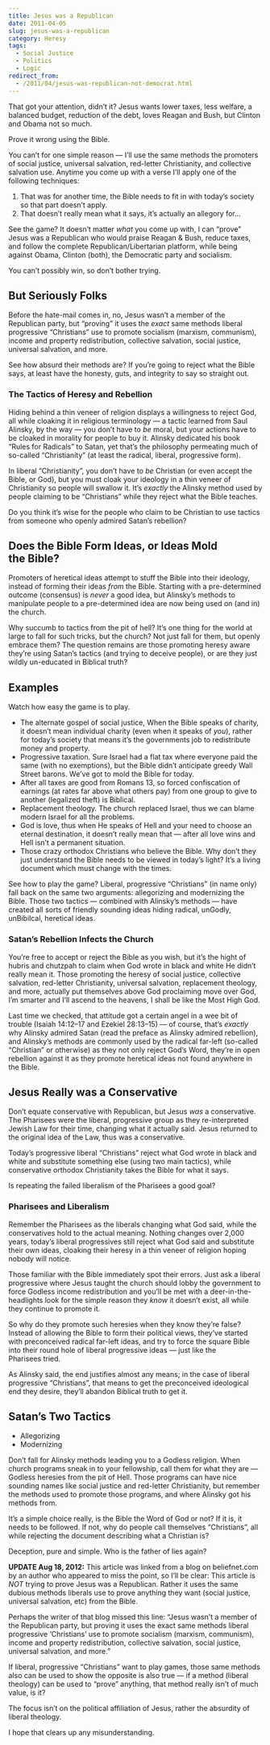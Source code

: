 ```yaml
---
title: Jesus was a Republican
date: 2011-04-05
slug: jesus-was-a-republican
category: Heresy
tags: 
  - Social Justice
  - Politics
  - Logic
redirect_from:
  - /2011/04/jesus-was-republican-not-democrat.html
---
```




That got your attention, didn’t it? Jesus wants lower taxes, less
welfare, a balanced budget, reduction of the debt, loves Reagan and
Bush, but Clinton and Obama not so much.

Prove it wrong using the Bible.

You can’t for one simple reason — I’ll use the same methods the
promoters of social justice, universal salvation, red-letter
Christianity, and collective salvation use. Anytime you come up with a
verse I’ll apply one of the following techniques:

1.  That was for another time, the Bible needs to fit in with today’s
    society so that part doesn’t apply.
2.  That doesn’t really mean what it says, it’s actually an
    allegory for…

See the game? It doesn’t matter *what* you come up with, I can “prove”
Jesus was a Republican who would praise Reagan & Bush, reduce taxes, and
follow the complete Republican/Libertarian platform, while being against
Obama, Clinton (both), the Democratic party and socialism.

You can’t possibly win, so don’t bother trying.

But Seriously Folks
-------------------

Before the hate-mail comes in, no, Jesus wasn’t a member of the
Republican party, but “proving” it uses the *exact* same methods liberal
progressive “Christians” use to promote socialism (marxism, communism),
income and property redistribution, collective salvation, social
justice, universal salvation, and more.

See how absurd their methods are? If you’re going to reject what the
Bible says, at least have the honesty, guts, and integrity to say so
straight out.

### The Tactics of Heresy and Rebellion

Hiding behind a thin veneer of religion displays a willingness to reject
God, all while cloaking it in religious terminology — a tactic learned
from Saul Alinsky, by the way — you don’t have to *be* moral, but your
actions have to be cloaked in morality for people to buy it. Alinsky
dedicated his book “Rules for Radicals” to Satan, yet that’s the
philosophy permeating much of so-called “Christianity” (at least the
radical, liberal, progressive form).

In liberal “Christianity”, you don’t have to *be* Christian (or even
accept the Bible, or God), but you must cloak your ideology in a thin
veneer of Christianity so people will swallow it. It’s *exactly* the
Alinsky method used by people claiming to be “Christians” while they
reject what the Bible teaches.

Do you think it’s wise for the people who claim to be Christian to use
tactics from someone who openly admired Satan’s rebellion?

Does the Bible Form Ideas, or Ideas Mold the Bible?
---------------------------------------------------

Promoters of heretical ideas attempt to stuff the Bible into their
ideology, instead of forming their ideas *from* the Bible. Starting with
a pre-determined outcome (consensus) is *never* a good idea, but
Alinsky’s methods to manipulate people to a pre-determined idea are now
being used on (and in) the church.

Why succumb to tactics from the pit of hell? It’s one thing for the
world at large to fall for such tricks, but the church? Not just fall
for them, but openly embrace them? The question remains are those
promoting heresy aware they’re using Satan’s tactics (and trying to
deceive people), or are they just wildly un-educated in Biblical truth?

Examples
--------

Watch how easy the game is to play.

-   The alternate gospel of social justice,
    When the Bible speaks of charity, it doesn’t mean individual charity
    (even when it speaks of *you*), rather for today’s society that
    means it’s the governments job to redistribute money and property.
-   Progressive taxation. Sure Israel had a flat tax where everyone paid
    the same (with no exemptions), but the Bible didn’t anticipate
    greedy Wall Street barons. We’ve got to mold the Bible for today.
-   After all taxes are good
    from Romans 13, so forced confiscation of earnings (at rates far
    above what others pay) from one group to give to another (legalized
    theft) is Biblical.
-   Replacement theology.
    The church replaced Israel, thus we can blame modern Israel for all
    the problems.
-   God is love, thus when He speaks of Hell and your need to choose an
    eternal destination, it doesn’t really mean that — after all love
    wins and Hell isn’t a permanent situation.
-   Those crazy orthodox Christians who believe the Bible.
    Why don’t they just understand the Bible needs to be viewed in
    today’s light? It’s a living document which must change with
    the times.

See how to play the game? Liberal, progressive “Christians” (in name
only) fall back on the same two arguments: allegorizing and modernizing
the Bible. Those two tactics — combined with Alinsky’s methods — have
created all sorts of friendly sounding ideas hiding radical, unGodly,
unBibilcal, heretical ideas.

### Satan’s Rebellion Infects the Church

You’re free to accept or reject the Bible as you wish, but it’s the
hight of hubris and chutzpah to claim when God wrote in black and white
He didn’t really mean it. Those promoting the heresy of social justice,
collective salvation, red-letter Christianity, universal salvation,
replacement theology, and more, actually put themselves above God
proclaiming move over God, I’m smarter and I’ll ascend to the heavens, I
shall be like the Most High God.

Last time we checked, that attitude got a certain angel in a wee bit of
trouble (Isaiah 14:12–17 and Ezekiel 28:13–15) — of course, that’s
*exactly* why Alinsky admired Satan (read the preface as Alinsky admired
rebellion), and Alinsky’s methods are commonly used by the radical
far-left (so-called “Christian” or otherwise) as they not only reject
God’s Word, they’re in open rebellion against it as they promote
heretical ideas not found anywhere in the Bible.

Jesus Really was a Conservative
-------------------------------

Don’t equate conservative with Republican, but Jesus *was* a
conservative. The Pharisees were the liberal, progressive group as they
re-interpreted Jewish Law for their time, changing what it actually
said. Jesus returned to the original idea of the Law, thus was
a conservative.

Today’s progressive liberal “Christians” reject what God wrote in black
and white and substitute something else (using two main tactics), while
conservative orthodox Christianity takes the Bible for what it says.

Is repeating the failed liberalism of the Pharisees a good goal?

### Pharisees and Liberalism

Remember the Pharisees as the liberals changing what God said, while the
conservatives hold to the actual meaning. Nothing changes over 2,000
years, today’s liberal progressives still reject what God said and
substitute their own ideas, cloaking their heresy in a thin veneer of
religion hoping nobody will notice.

Those familiar with the Bible immediately spot their errors. Just ask a
liberal progressive where Jesus taught the church should lobby the
government to force Godless income redistribution and you’ll be met with
a deer-in-the-headlights look for the simple reason they *know* it
doesn’t exist, all while they continue to promote it.

So why do they promote such heresies when they know they’re false?
Instead of allowing the Bible to form their political views, they’ve
started with preconceived radical far-left ideas, and try to force the
square Bible into their round hole of liberal progressive ideas — just
like the Pharisees tried.

As Alinsky said, the end justifies almost any means; in the case of
liberal progressive “Christians”, that means to get the preconceived
ideological end they desire, they’ll abandon Biblical truth to get it.

Satan’s Two Tactics
-------------------

-   Allegorizing
-   Modernizing

Don’t fall for Alinsky methods leading you to a Godless religion. When
church programs sneak in to your fellowship, call them for what they are
— Godless heresies from the pit of Hell. Those programs can have nice
sounding names like social justice and red-letter Christianity, but
remember the methods used to promote those programs, and where Alinsky
got his methods from.

It’s a simple choice really, is the Bible the Word of God or not? If it
is, it needs to be followed. If not, why do people call themselves
“Christians”, all while rejecting the document describing what a
Christian is?

Deception, pure and simple. Who is the father of lies again?

**UPDATE Aug 18, 2012:** This article was linked from a blog on
beliefnet.com by an author who appeared to miss the point, so I’ll be
clear: This article is *NOT* trying to prove Jesus was a Republican.
Rather it uses the same dubious methods liberals use to prove anything
they want (social justice, universal salvation, etc) from the Bible.

Perhaps the writer of that blog missed this line: “Jesus wasn’t a member
of the Republican party, but proving it uses the exact same methods
liberal progressive ‘Christians’ use to promote socialism (marxism,
communism), income and property redistribution, collective salvation,
social justice, universal salvation, and more.”

If liberal, progressive “Christians” want to play games, those same
methods also can be used to show the opposite is also true — if a method
(liberal theology) can be used to “prove” anything, that method really
isn’t of much value, is it?

The focus isn’t on the political affiliation of Jesus, rather the
absurdity of liberal theology.

I hope that clears up any misunderstanding.

